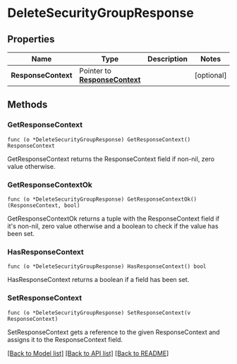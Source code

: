# DeleteSecurityGroupResponse

## Properties

Name | Type | Description | Notes
------------ | ------------- | ------------- | -------------
**ResponseContext** | Pointer to [**ResponseContext**](ResponseContext.md) |  | [optional] 

## Methods

### GetResponseContext

`func (o *DeleteSecurityGroupResponse) GetResponseContext() ResponseContext`

GetResponseContext returns the ResponseContext field if non-nil, zero value otherwise.

### GetResponseContextOk

`func (o *DeleteSecurityGroupResponse) GetResponseContextOk() (ResponseContext, bool)`

GetResponseContextOk returns a tuple with the ResponseContext field if it's non-nil, zero value otherwise
and a boolean to check if the value has been set.

### HasResponseContext

`func (o *DeleteSecurityGroupResponse) HasResponseContext() bool`

HasResponseContext returns a boolean if a field has been set.

### SetResponseContext

`func (o *DeleteSecurityGroupResponse) SetResponseContext(v ResponseContext)`

SetResponseContext gets a reference to the given ResponseContext and assigns it to the ResponseContext field.


[[Back to Model list]](../README.md#documentation-for-models) [[Back to API list]](../README.md#documentation-for-api-endpoints) [[Back to README]](../README.md)


